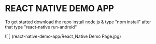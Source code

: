 # REACT NATIVE DEMO APP
To get started download the repo install node js & type "npm install" after that type "react-native run-android"

![ ] (react-native-demo-app/React_Native Demo Page.jpg)
